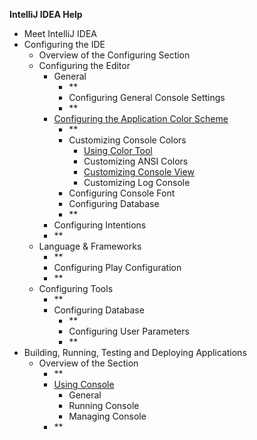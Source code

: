 
**IntelliJ IDEA Help**

 - Meet IntelliJ IDEA
 - Configuring the IDE
	 - Overview of the Configuring Section 
	 - Configuring the Editor 
		 - General
			 - **
			 - Configuring General Console Settings
			 - **
		 - [Configuring the Application Color Scheme](Scheme.md)
			 - **
			 - Customizing Console Colors
				 - [Using Color Tool](ColorTool.md)
				 - Customizing ANSI Colors 
				 - [Customizing Console View](ConsoleColor.md)
				 - Customizing Log Console
			 - Configuring Console Font
			- Configuring Database
			- **
		- Configuring Intentions
		- **
	- Language & Frameworks
		- **
		- Configuring Play Configuration
		- **
	- Configuring Tools   
		- **
		- Configuring Database
			- **
			- Configuring User Parameters
			- **
- Building, Running, Testing and Deploying Applications
	- Overview of the Section
		- **
		- [Using Console](OverViewConsole.md)
			- General
			- Running Console
			- Managing Console
		- **

